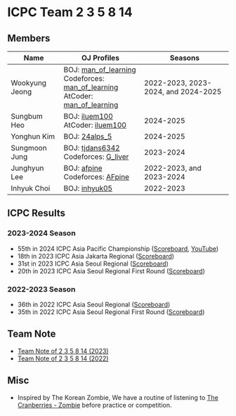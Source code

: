 # ICPC Team 2 3 5 8 14

## Members

| Name | OJ Profiles | Seasons |
| --- | --- | --- |
| Wookyung Jeong | BOJ: [man_of_learning](https://www.acmicpc.net/user/man_of_learning) <br> Codeforces: [man_of_learning](https://codeforces.com/profile/man_of_learning) <br> AtCoder: [man_of_learning](https://atcoder.jp/users/man_of_learning) | 2022-2023, 2023-2024, and 2024-2025 |
| Sungbum Heo | BOJ: [iluem100](https://www.acmicpc.net/user/iluem100) <br> AtCoder: [iluem100](https://atcoder.jp/users/iluem100) | 2024-2025 |
| Yonghun Kim | BOJ: [24alps_5](https://www.acmicpc.net/user/24alps_5) | 2024-2025 |
| Sungmoon Jung | BOJ: [tjdans6342](https://www.acmicpc.net/user/tjdans6342) <br> Codeforces: [G_liver](https://codeforces.com/profile/G_liver) | 2023-2024 |
| Junghyun Lee | BOJ: [afpine](https://www.acmicpc.net/user/afpine) <br> Codeforces: [AFpine](https://codeforces.com/profile/AFpine) | 2022-2023, and 2023-2024 |
| Inhyuk Choi | BOJ: [inhyuk05](https://www.acmicpc.net/user/inhyuk05) | 2022-2023 |

## ICPC Results

### 2023-2024 Season

- 55th in 2024 ICPC Asia Pacific Championship ([Scoreboard](https://icpcasia.firebaseapp.com/standings/), [YouTube](https://youtu.be/8GsVeMEVMKc?si=VNuSTc32NAvpgHIN))
- 18th in 2023 ICPC Asia Jakarta Regional ([Scoreboard](https://competition.binus.ac.id/icpc2023/final.html))
- 31st in 2023 ICPC Asia Seoul Regional ([Scoreboard](http://static.icpckorea.net/2023/regional/scoreboard/))
- 20th in 2023 ICPC Asia Seoul Regional First Round ([Scoreboard](http://static.icpckorea.net/2023/first_round/scoreboard/))

### 2022-2023 Season

- 36th in 2022 ICPC Asia Seoul Regional ([Scoreboard](http://static.icpckorea.net/20221119/scoreboard/))
- 35th in 2022 ICPC Asia Seoul Regional First Round ([Scoreboard](http://static.icpckorea.net/2022/scoreboard_preliminary/))

## Team Note

- [Team Note of 2 3 5 8 14 (2023)](https://github.com/manoflearning/icpc-team-2-3-5-8-14/blob/main/team-note-2023.pdf)
- [Team Note of 2 3 5 8 14 (2022)](https://github.com/manoflearning/icpc-team-2-3-5-8-14/blob/main/team-note-2022.pdf)

## Misc

- Inspired by The Korean Zombie, 
We have a routine of listening to [The Cranberries - Zombie](https://www.youtube.com/watch?v=6Ejga4kJUts) before practice or competition.